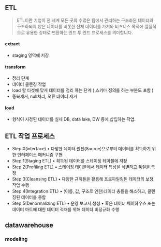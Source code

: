 ## ETL

>ETL이란 기업이 전 세계 모든 곳의 수많은 팀에서 관리하는 구조화된 데이터와 구조화되지 않은 데이터를 비롯한 전체 데이터를 가져와 비즈니스 목적에 실질적으로 유용한 상태로 변환하는 엔드 투 엔드 프로세스를 의미합니다.


#### extract
- staging 영역에 저장 

#### transform
- 정리 단계
- 데이터 클렌징 작업
- load 할 타겟에 맞게 데이터를 정리 하는 단계 ( 스키마 정의를 하는 부분도 포함 ) 
- 중복제거, null처리, 오류 데이터 제거 

#### load
- 형식이 지정된 데이터를 실제 DB, data lake, DW 등에 삽입하는 작업. 


## ETL 작업 프로세스
 - Step 0(interface)
    • 다양한 데이터 원천(Source)으로부터 데이터를 획득하기 위한 인터페이스 매커니즘 구현
 - Step 1(Staging ETL)
    • 획득된 데이터를 스테이징 테이블에 저장
 - Step 2(Profiling ETL)
    • 스테이징 테이블에서 데이터 특성을 식별하고 품질을 측정
 - Step 3(Cleansing ETL)
    • 다양한 규칙들을 활용해 프로파일링된 데이터의 보정 작업 수행
 - Step 4(Integration ETL)
    • (이름, 값, 구조로 인한)데이터 충돌을 해소하고, 클렌징된 데이터를 통합
 - Step 5(Denormalizing ETL)
    • 운영 보고서 생성
    • 혹은 데이터 웨어하우스 또는 데이터 마트에 대한 데이터 적재를 위해 데이터 비정규화 수행


## datawarehouse 

### modeling

